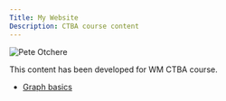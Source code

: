 ```yaml
---
Title: My Website
Description: CTBA course content
---
```



![Pete Otchere](/Graph_Basics/BAH.jpg)


This content has been developed for WM CTBA course.
-  [Graph basics](/Graph_Basics/index.md) 
